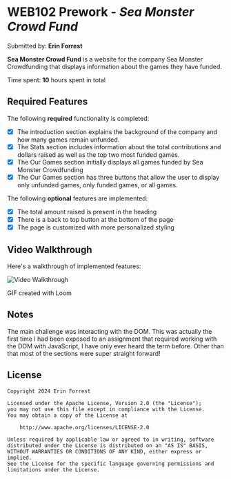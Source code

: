 # WEB102 Prework - *Sea Monster Crowd Fund*

Submitted by: **Erin Forrest**

**Sea Monster Crowd Fund** is a website for the company Sea Monster Crowdfunding that displays information about the games they have funded.

Time spent: **10** hours spent in total

## Required Features

The following **required** functionality is completed:

* [x] The introduction section explains the background of the company and how many games remain unfunded.
* [x] The Stats section includes information about the total contributions and dollars raised as well as the top two most funded games.
* [x] The Our Games section initially displays all games funded by Sea Monster Crowdfunding
* [x] The Our Games section has three buttons that allow the user to display only unfunded games, only funded games, or all games.

The following **optional** features are implemented:

* [x] The total amount raised is present in the heading
* [x] There is a back to top button at the bottom of the page
* [x] The page is customized with more personalized styling

## Video Walkthrough

Here's a walkthrough of implemented features:

<img src='![Sea Monster Crowdfunding walkthrough](https://github.com/user-attachments/assets/134ef8b5-aee4-43b6-9114-1091864472e8)' title='Video Walkthrough' width='' alt='Video Walkthrough' />

<!-- Replace this with whatever GIF tool you used! -->
GIF created with Loom  
<!-- Recommended tools:
[Kap](https://getkap.co/) for macOS
[ScreenToGif](https://www.screentogif.com/) for Windows
[peek](https://github.com/phw/peek) for Linux. -->

## Notes

The main challenge was interacting with the DOM. This was actually the first time I had been exposed to an assignment that required working with the DOM with JavaScript, I have only ever heard the term before. Other than that most of the sections were super straight forward!

## License

    Copyright 2024 Erin Forrest

    Licensed under the Apache License, Version 2.0 (the "License");
    you may not use this file except in compliance with the License.
    You may obtain a copy of the License at

        http://www.apache.org/licenses/LICENSE-2.0

    Unless required by applicable law or agreed to in writing, software
    distributed under the License is distributed on an "AS IS" BASIS,
    WITHOUT WARRANTIES OR CONDITIONS OF ANY KIND, either express or implied.
    See the License for the specific language governing permissions and
    limitations under the License.
